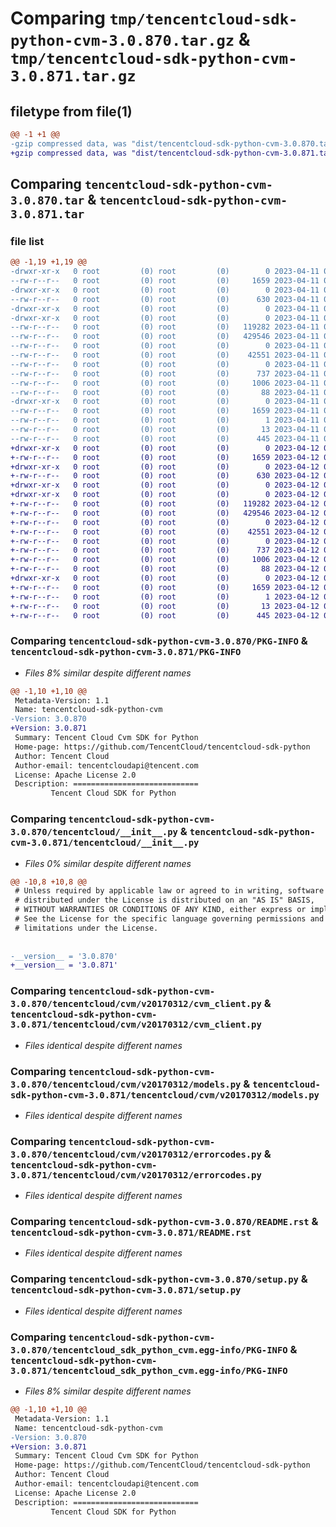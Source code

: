 # Comparing `tmp/tencentcloud-sdk-python-cvm-3.0.870.tar.gz` & `tmp/tencentcloud-sdk-python-cvm-3.0.871.tar.gz`

## filetype from file(1)

```diff
@@ -1 +1 @@
-gzip compressed data, was "dist/tencentcloud-sdk-python-cvm-3.0.870.tar", last modified: Tue Apr 11 03:28:11 2023, max compression
+gzip compressed data, was "dist/tencentcloud-sdk-python-cvm-3.0.871.tar", last modified: Wed Apr 12 00:21:23 2023, max compression
```

## Comparing `tencentcloud-sdk-python-cvm-3.0.870.tar` & `tencentcloud-sdk-python-cvm-3.0.871.tar`

### file list

```diff
@@ -1,19 +1,19 @@
-drwxr-xr-x   0 root         (0) root         (0)        0 2023-04-11 03:28:11.000000 tencentcloud-sdk-python-cvm-3.0.870/
--rw-r--r--   0 root         (0) root         (0)     1659 2023-04-11 03:28:11.000000 tencentcloud-sdk-python-cvm-3.0.870/PKG-INFO
-drwxr-xr-x   0 root         (0) root         (0)        0 2023-04-11 03:28:11.000000 tencentcloud-sdk-python-cvm-3.0.870/tencentcloud/
--rw-r--r--   0 root         (0) root         (0)      630 2023-04-11 03:28:11.000000 tencentcloud-sdk-python-cvm-3.0.870/tencentcloud/__init__.py
-drwxr-xr-x   0 root         (0) root         (0)        0 2023-04-11 03:28:11.000000 tencentcloud-sdk-python-cvm-3.0.870/tencentcloud/cvm/
-drwxr-xr-x   0 root         (0) root         (0)        0 2023-04-11 03:28:11.000000 tencentcloud-sdk-python-cvm-3.0.870/tencentcloud/cvm/v20170312/
--rw-r--r--   0 root         (0) root         (0)   119282 2023-04-11 03:28:11.000000 tencentcloud-sdk-python-cvm-3.0.870/tencentcloud/cvm/v20170312/cvm_client.py
--rw-r--r--   0 root         (0) root         (0)   429546 2023-04-11 03:28:11.000000 tencentcloud-sdk-python-cvm-3.0.870/tencentcloud/cvm/v20170312/models.py
--rw-r--r--   0 root         (0) root         (0)        0 2023-04-11 03:28:11.000000 tencentcloud-sdk-python-cvm-3.0.870/tencentcloud/cvm/v20170312/__init__.py
--rw-r--r--   0 root         (0) root         (0)    42551 2023-04-11 03:28:11.000000 tencentcloud-sdk-python-cvm-3.0.870/tencentcloud/cvm/v20170312/errorcodes.py
--rw-r--r--   0 root         (0) root         (0)        0 2023-04-11 03:28:11.000000 tencentcloud-sdk-python-cvm-3.0.870/tencentcloud/cvm/__init__.py
--rw-r--r--   0 root         (0) root         (0)      737 2023-04-11 03:28:11.000000 tencentcloud-sdk-python-cvm-3.0.870/README.rst
--rw-r--r--   0 root         (0) root         (0)     1006 2023-04-11 03:28:11.000000 tencentcloud-sdk-python-cvm-3.0.870/setup.py
--rw-r--r--   0 root         (0) root         (0)       88 2023-04-11 03:28:11.000000 tencentcloud-sdk-python-cvm-3.0.870/setup.cfg
-drwxr-xr-x   0 root         (0) root         (0)        0 2023-04-11 03:28:11.000000 tencentcloud-sdk-python-cvm-3.0.870/tencentcloud_sdk_python_cvm.egg-info/
--rw-r--r--   0 root         (0) root         (0)     1659 2023-04-11 03:28:11.000000 tencentcloud-sdk-python-cvm-3.0.870/tencentcloud_sdk_python_cvm.egg-info/PKG-INFO
--rw-r--r--   0 root         (0) root         (0)        1 2023-04-11 03:28:11.000000 tencentcloud-sdk-python-cvm-3.0.870/tencentcloud_sdk_python_cvm.egg-info/dependency_links.txt
--rw-r--r--   0 root         (0) root         (0)       13 2023-04-11 03:28:11.000000 tencentcloud-sdk-python-cvm-3.0.870/tencentcloud_sdk_python_cvm.egg-info/top_level.txt
--rw-r--r--   0 root         (0) root         (0)      445 2023-04-11 03:28:11.000000 tencentcloud-sdk-python-cvm-3.0.870/tencentcloud_sdk_python_cvm.egg-info/SOURCES.txt
+drwxr-xr-x   0 root         (0) root         (0)        0 2023-04-12 00:21:23.000000 tencentcloud-sdk-python-cvm-3.0.871/
+-rw-r--r--   0 root         (0) root         (0)     1659 2023-04-12 00:21:23.000000 tencentcloud-sdk-python-cvm-3.0.871/PKG-INFO
+drwxr-xr-x   0 root         (0) root         (0)        0 2023-04-12 00:21:23.000000 tencentcloud-sdk-python-cvm-3.0.871/tencentcloud/
+-rw-r--r--   0 root         (0) root         (0)      630 2023-04-12 00:21:23.000000 tencentcloud-sdk-python-cvm-3.0.871/tencentcloud/__init__.py
+drwxr-xr-x   0 root         (0) root         (0)        0 2023-04-12 00:21:23.000000 tencentcloud-sdk-python-cvm-3.0.871/tencentcloud/cvm/
+drwxr-xr-x   0 root         (0) root         (0)        0 2023-04-12 00:21:23.000000 tencentcloud-sdk-python-cvm-3.0.871/tencentcloud/cvm/v20170312/
+-rw-r--r--   0 root         (0) root         (0)   119282 2023-04-12 00:21:23.000000 tencentcloud-sdk-python-cvm-3.0.871/tencentcloud/cvm/v20170312/cvm_client.py
+-rw-r--r--   0 root         (0) root         (0)   429546 2023-04-12 00:21:23.000000 tencentcloud-sdk-python-cvm-3.0.871/tencentcloud/cvm/v20170312/models.py
+-rw-r--r--   0 root         (0) root         (0)        0 2023-04-12 00:21:23.000000 tencentcloud-sdk-python-cvm-3.0.871/tencentcloud/cvm/v20170312/__init__.py
+-rw-r--r--   0 root         (0) root         (0)    42551 2023-04-12 00:21:23.000000 tencentcloud-sdk-python-cvm-3.0.871/tencentcloud/cvm/v20170312/errorcodes.py
+-rw-r--r--   0 root         (0) root         (0)        0 2023-04-12 00:21:23.000000 tencentcloud-sdk-python-cvm-3.0.871/tencentcloud/cvm/__init__.py
+-rw-r--r--   0 root         (0) root         (0)      737 2023-04-12 00:21:23.000000 tencentcloud-sdk-python-cvm-3.0.871/README.rst
+-rw-r--r--   0 root         (0) root         (0)     1006 2023-04-12 00:21:23.000000 tencentcloud-sdk-python-cvm-3.0.871/setup.py
+-rw-r--r--   0 root         (0) root         (0)       88 2023-04-12 00:21:23.000000 tencentcloud-sdk-python-cvm-3.0.871/setup.cfg
+drwxr-xr-x   0 root         (0) root         (0)        0 2023-04-12 00:21:23.000000 tencentcloud-sdk-python-cvm-3.0.871/tencentcloud_sdk_python_cvm.egg-info/
+-rw-r--r--   0 root         (0) root         (0)     1659 2023-04-12 00:21:23.000000 tencentcloud-sdk-python-cvm-3.0.871/tencentcloud_sdk_python_cvm.egg-info/PKG-INFO
+-rw-r--r--   0 root         (0) root         (0)        1 2023-04-12 00:21:23.000000 tencentcloud-sdk-python-cvm-3.0.871/tencentcloud_sdk_python_cvm.egg-info/dependency_links.txt
+-rw-r--r--   0 root         (0) root         (0)       13 2023-04-12 00:21:23.000000 tencentcloud-sdk-python-cvm-3.0.871/tencentcloud_sdk_python_cvm.egg-info/top_level.txt
+-rw-r--r--   0 root         (0) root         (0)      445 2023-04-12 00:21:23.000000 tencentcloud-sdk-python-cvm-3.0.871/tencentcloud_sdk_python_cvm.egg-info/SOURCES.txt
```

### Comparing `tencentcloud-sdk-python-cvm-3.0.870/PKG-INFO` & `tencentcloud-sdk-python-cvm-3.0.871/PKG-INFO`

 * *Files 8% similar despite different names*

```diff
@@ -1,10 +1,10 @@
 Metadata-Version: 1.1
 Name: tencentcloud-sdk-python-cvm
-Version: 3.0.870
+Version: 3.0.871
 Summary: Tencent Cloud Cvm SDK for Python
 Home-page: https://github.com/TencentCloud/tencentcloud-sdk-python
 Author: Tencent Cloud
 Author-email: tencentcloudapi@tencent.com
 License: Apache License 2.0
 Description: ============================
         Tencent Cloud SDK for Python
```

### Comparing `tencentcloud-sdk-python-cvm-3.0.870/tencentcloud/__init__.py` & `tencentcloud-sdk-python-cvm-3.0.871/tencentcloud/__init__.py`

 * *Files 0% similar despite different names*

```diff
@@ -10,8 +10,8 @@
 # Unless required by applicable law or agreed to in writing, software
 # distributed under the License is distributed on an "AS IS" BASIS,
 # WITHOUT WARRANTIES OR CONDITIONS OF ANY KIND, either express or implied.
 # See the License for the specific language governing permissions and
 # limitations under the License.
 
 
-__version__ = '3.0.870'
+__version__ = '3.0.871'
```

### Comparing `tencentcloud-sdk-python-cvm-3.0.870/tencentcloud/cvm/v20170312/cvm_client.py` & `tencentcloud-sdk-python-cvm-3.0.871/tencentcloud/cvm/v20170312/cvm_client.py`

 * *Files identical despite different names*

### Comparing `tencentcloud-sdk-python-cvm-3.0.870/tencentcloud/cvm/v20170312/models.py` & `tencentcloud-sdk-python-cvm-3.0.871/tencentcloud/cvm/v20170312/models.py`

 * *Files identical despite different names*

### Comparing `tencentcloud-sdk-python-cvm-3.0.870/tencentcloud/cvm/v20170312/errorcodes.py` & `tencentcloud-sdk-python-cvm-3.0.871/tencentcloud/cvm/v20170312/errorcodes.py`

 * *Files identical despite different names*

### Comparing `tencentcloud-sdk-python-cvm-3.0.870/README.rst` & `tencentcloud-sdk-python-cvm-3.0.871/README.rst`

 * *Files identical despite different names*

### Comparing `tencentcloud-sdk-python-cvm-3.0.870/setup.py` & `tencentcloud-sdk-python-cvm-3.0.871/setup.py`

 * *Files identical despite different names*

### Comparing `tencentcloud-sdk-python-cvm-3.0.870/tencentcloud_sdk_python_cvm.egg-info/PKG-INFO` & `tencentcloud-sdk-python-cvm-3.0.871/tencentcloud_sdk_python_cvm.egg-info/PKG-INFO`

 * *Files 8% similar despite different names*

```diff
@@ -1,10 +1,10 @@
 Metadata-Version: 1.1
 Name: tencentcloud-sdk-python-cvm
-Version: 3.0.870
+Version: 3.0.871
 Summary: Tencent Cloud Cvm SDK for Python
 Home-page: https://github.com/TencentCloud/tencentcloud-sdk-python
 Author: Tencent Cloud
 Author-email: tencentcloudapi@tencent.com
 License: Apache License 2.0
 Description: ============================
         Tencent Cloud SDK for Python
```

